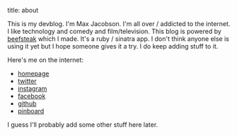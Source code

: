 title: about

This is my devblog. I'm Max Jacobson. I'm all over / addicted to the internet. I like technology and comedy and film/television. This blog is powered by [beefsteak](http://github.com/maxjacobson/beefsteak/) which I made. It's a ruby / sinatra app. I don't think anyone else is using it yet but I hope someone gives it a try. I do keep adding stuff to it.

Here's me on the internet:

* [homepage](http://maxjacobson.net)
* [twitter](http://twitter.com/maxjacobson)
* [instagram](http://instagram.com/maxjacobson)
* [facebook](http://facebook.com/jacobson)
* [github](http:/github.com/maxjacobson)
* [pinboard](http://pinboard.in/u:maxjacobson)

I guess I'll probably add some other stuff here later.